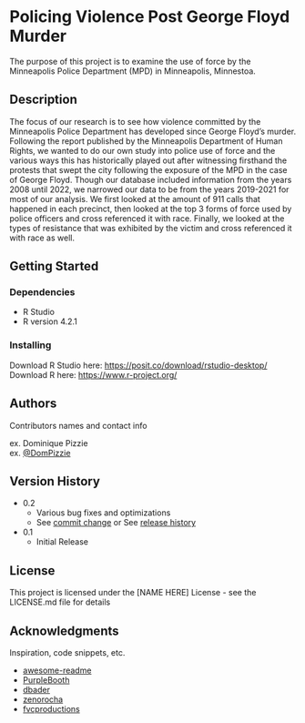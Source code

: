 # Policing Violence Post George Floyd Murder
The purpose of this project is to examine the use of force by the Minneapolis Police Department (MPD) in Minneapolis, Minnestoa. 

## Description

The focus of our research is to see how violence committed by the Minneapolis Police Department has developed since George Floyd’s murder. Following the report published by the Minneapolis Department of Human Rights, we wanted to do our own study into police use of force and the various ways this has historically played out after witnessing firsthand the protests that swept the city following the exposure of the MPD in the case of George Floyd. Though our database included information from the years 2008 until 2022, we narrowed our data to be from the years 2019-2021 for most of our analysis. We first looked at the amount of 911 calls that happened in each precinct, then looked at the top 3 forms of force used by police officers and cross referenced it with race. Finally, we looked at the types of resistance that was exhibited by the victim and cross referenced it with race as well.

## Getting Started

### Dependencies

* R Studio
* R version 4.2.1 

### Installing

Download R Studio here: https://posit.co/download/rstudio-desktop/
Download R here: https://www.r-project.org/

## Authors

Contributors names and contact info

ex. Dominique Pizzie  
ex. [@DomPizzie](https://twitter.com/dompizzie)

## Version History

* 0.2
    * Various bug fixes and optimizations
    * See [commit change]() or See [release history]()
* 0.1
    * Initial Release

## License

This project is licensed under the [NAME HERE] License - see the LICENSE.md file for details

## Acknowledgments

Inspiration, code snippets, etc.
* [awesome-readme](https://github.com/matiassingers/awesome-readme)
* [PurpleBooth](https://gist.github.com/PurpleBooth/109311bb0361f32d87a2)
* [dbader](https://github.com/dbader/readme-template)
* [zenorocha](https://gist.github.com/zenorocha/4526327)
* [fvcproductions](https://gist.github.com/fvcproductions/1bfc2d4aecb01a834b46)

